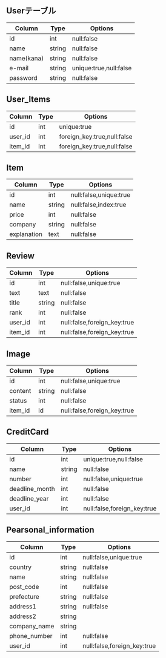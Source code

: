 ## Userテーブル
|Column|Type|Options|
|------|----|-------|
|id|int|null:false|
|name|string|null:false|
|name(kana)|string|null:false|
|e-mail|string|unique:true,null:false|
|password|string|null:false|

## User_Items
|Column|Type|Options|
|------|----|-------|
|id|int|unique:true|
|user_id|int|foreign_key:true,null:false|
|item_id|int|foreign_key:true,null:false|

## Item
|Column|Type|Options|
|------|----|-------|
|id|int|null:false,unique:true|
|name|string|null:false,index:true|
|price|int|null:false|
|company|string|null:false|
|explanation|text|null:false|

## Review
|Column|Type|Options|
|------|----|-------|
|id|int|null:false,unique:true|
|text|text|null:false|
|title|string|null:false|
|rank|int|null:false|
|user_id|int|null:false,foreign_key:true|
|item_id|int|null:false,foreign_key:true|

## Image
|Column|Type|Options|
|------|----|-------|
|id|int|null:false,unique:true|
|content|string|null:false|
|status|int|null:false|
|item_id|id|null:false,foreign_key:true|

## CreditCard
|Column|Type|Options|
|------|----|-------|
|id|int|unique:true,null:false|
|name|string|null:false|
|number|int|null:false,unique:true|
|deadline_month|int|null:false|
|deadline_year|int|null:false|
|user_id|int|null:false,foreign_key:true|

## Pearsonal_information
|Column|Type|Options|
|------|----|-------|
|id|int|null:false,unique:true|
|country|string|null:false|
|name|string|null:false|
|post_code|int|null:false|
|prefecture|string|null:false|
|address1|string|null:false|
|address2|string||
|company_name|string||
|phone_number|int|null:false|
|user_id|int|null:false,foreign_key:true|


